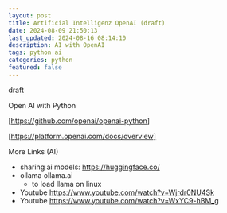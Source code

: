```yaml
---
layout: post
title: Artificial Intelligenz OpenAI (draft)
date: 2024-08-09 21:50:13
last_updated: 2024-08-16 08:14:10
description: AI with OpenAI
tags: python ai
categories: python
featured: false
---
```

draft

Open AI with Python

[https://github.com/openai/openai-python]: https://github.com/openai/openai-python "https://github.com/openai/openai-python"
[https://github.com/openai/openai-python]

[https://platform.openai.com/docs/overview]: https://platform.openai.com/docs/overview "https://platform.openai.com/docs/overview"
[https://platform.openai.com/docs/overview]


More Links (AI)
- sharing ai models: https://huggingface.co/
- ollama ollama.ai
  - to load llama on linux
- Youtube <a href="https://www.youtube.com/watch?v=Wjrdr0NU4Sk">https://www.youtube.com/watch?v=Wjrdr0NU4Sk</a>
- Youtube <a href="https://www.youtube.com/watch?v=WxYC9-hBM_g">https://www.youtube.com/watch?v=WxYC9-hBM_g</a>


